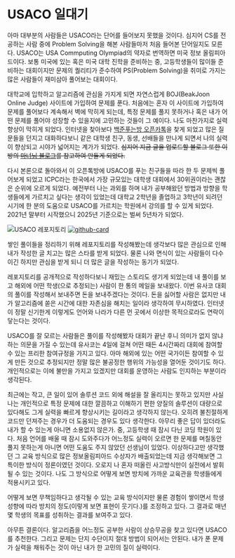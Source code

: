 # USACO 일대기

아마 대부분의 사람들은 USACO라는 단어를 들어보지 못했을 것이다. 심지어 CS를 전공하는 사람 중에 Problem Solving을 해본 사람들마저 처음 들어본 단어일지도 모른다. USACO는 USA Commputing Olympiad의 약자로 번역하면 미국 정보 올림피아드이다. 보통 미국에 있는 혹은 미국 대학 진학을 준비하는 중, 고등학생들이 많이들 준비하는 대회이지만 문제의 퀄리티가 준수하여 PS(Problem Solving)을 취미로 가지는 많은 사람들이 재미삼아 풀어보는 대회이다.

대학교에 입학하고 알고리즘에 관심을 가지게 되면 자연스럽게 BOJ(BeakJoon Online Judge) 사이트에 가입하여 문제를 푼다. 처음에는 혼자 이 사이트에 가입하여 문제를 풀어보다 계속해서 벽에 막히게 되는데, 특정 문제를 풀지 못하거나 혹은 내가 어떤 문제를 풀어야 성장할 수 있을지에 고민하는 것들이 그 예이다. 나도 마찬가지로 실력 향상이 막히게 되었다. 인터넷을 찾아보다 [백준푸는방 오픈카톡](https://bbconf.kr/about)을 찾게 되었고 많은 질문들을 던지고 대화하다보니 같은 대학생 친구, 동생, 선배들을 만나게 되면서 나의 실력이 향상되고 시야가 넓어지는 계가가 되었다. ~~심지어 지금 글을 업로드할 블로그 또한 이 방의 [마녀님 블로그](https://witch.work/)를 참고하여 만들게 되었다.~~

다시 본론으로 돌아와서 이 오픈톡방에 USACO를 푸는 친구들을 따라 한 두 문제씩 풀어보게 되었고 ICPC라는 한국에서 가장 규모있는 대학생 대회에서 30위권이라는 괜찮은 순위에 오르게 되었다. 예전부터 나는 과외를 하며 내가 공부해왔던 방법과 방향을 학생들에게 가르치고 싶다는 생각이 있었는데 대학교 2학년을 졸업하고 3학년이 되려던 시기에 한 분의 도움으로 USACO를 가르치는 학원에서 강의를 할 수 있게 되었다. 2021년 말부터 시작했으니 2025년 기준으로는 벌써 5년차가 되었다.

![USACO 레포지토리](/contents/usaco-story/repo.png)
[![github-card](https://gh-card.dev/repos/st42597/usaco-kor-solution.svg)](https://github.com/st42597/usaco-kor-solution)

쌓인 풀이들을 정리하기 위해 레포지토리를 작성해봤는데 생각보다 많은 관심으로 인해 내가 작성한 글 치고는 많은 스타를 받게 되었다. 물론 나와 면식이 있는 사람들이 다수이긴 하지만 관심을 받게 되니 더 많은 글을 작성하는 동기가 되었다.

레포지토리를 공개적으로 작성하다보니 재밌는 스토리도 생기게 되었는데 내 풀이를 보고 해외에 어떤 학생(으로 추정되는) 사람이 한 통의 메일을 보내왔다. 이번 유사코 대회의 풀이를 작성해서 보내주면 돈을 보내주겠다는 것이다. 돈을 싫어할 사람은 없지만 내가 알고리즘에 쏟은 시간에 대한 자존심을 해치는 일이라 생각하여 무시하였다. 인터넷이 정말 신기한게 이렇게도 언어와 나라가 다른 먼 곳에서 이상한 목적으로라도 연락이 닿는다는 것이다.

USACO를 잘 모르는 사람들은 풀이를 작성해봤자 대회가 끝난 후니 의미가 없지 않냐 하는 의문을 가질 수 있는데 유사코는 4일에 걸쳐 어떤 때든 4시간짜리 대회에 참여할 수 있는 프리한 참여규정을 가지고 있다. 아마 해외에 있는 어떤 국가이든 참여할 수 있게 만든 것으로 추정되지만 정말 많은 불공정한 행위의 가능성을 열어둔 것이기도 하다. 개인적으로는 이에 불만을 가지고 있겠지만 대회를 운영하는 사람도 인지하는 부분이라 생각된다.

최근에는 작고, 큰 일이 있어 솔루션 코드 외에 해설을 잘 올리지는 못하고 있지만 사실 나는 개인적으로 특정 문제에 대한 깔끔하고 이해하기 편한 양질의 솔루션이 대량으로 있다해도 그게 실력을 빠르게 향상시키는 길이라고 생각하지 않는다. 오히려 불친절하게 코드만 던져주는 경우가 더 도움되는 경우도 있다 생각한다. 아무리 좋은 답이 있더라도 내가 할 수 있는게 아니면 소용없지 않은가. 중, 고등학생 때 잠시 다닌 코딩 학원이 있다. 처음 언어를 배울 때 잠시 도와주다가 어느정도 실력이 오르면 한 문제를 며칠동안 풀지 못하는게 아니면 어떤 도움도 주지 않았던 선생님이 있었다. 이상하다고만 생각했던 그 교육 방식으로 많은 정보올림피아드 수상자가 배출되었는데 지금 생각해보면 그 특이한 방식이 정론이였던 것이다. 오로지 나 혼자 떠올린 사고방식만이 실전에서 발휘될 수 있는 것이다. 나도 그 방식으로 어떻게 보면 방치에 가까운 교육관을 학생들에게 적용시키고 있다.

어떻게 보면 무책임하다고 생각될 수 있는 교육 방식이지만 물론 경험이 쌓이면서 학생 성향에 따라 방치의 정도(이렇게 보면 표현이 웃기다.)를 조정하고 있다. 그 결과로 매년 몇 학생의 목표를 성취하는 결과를 보여주고 있다.

아무튼 결론이다. 알고리즘을 어느정도 공부한 사람이 상승무공을 찾고 있다면 USACO를 추천한다. 그리고 문제는 단지 수단이지 절대 방법이 되어서는 안된다. 내가 푼 문제가 실력을 채워주는 것이 아닌 내가 한 고민의 질이 실력이다.
